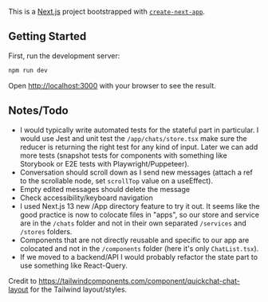 This is a [Next.js](https://nextjs.org/) project bootstrapped with [`create-next-app`](https://github.com/vercel/next.js/tree/canary/packages/create-next-app).

## Getting Started

First, run the development server:

```bash
npm run dev
```

Open [http://localhost:3000](http://localhost:3000) with your browser to see the result.

## Notes/Todo

- I would typically write automated tests for the stateful part in particular. I would use Jest and unit test the `/app/chats/store.tsx` make sure the reducer is returning the right test for any kind of input. Later we can add more tests (snapshot tests for components with something like Storybook or E2E tests with Playwright/Puppeteer).
- Conversation should scroll down as I send new messages (attach a ref to the scrollable node, set `scrollTop` value on a useEffect).
- Empty edited messages should delete the message
- Check accessibility/keyboard navigation
- I used Next.js 13 new /App directory feature to try it out. It seems like the good practice is now to colocate files in "apps", so our store and service are in the `/chats` folder and not in their own separated `/services` and `/stores` folders.
- Components that are not directly reusable and specific to our app are colocated and not in the `/components` folder (here it's only `ChatList.tsx`).
- If we moved to a backend/API I would probably refactor the state part to use something like React-Query.

Credit to https://tailwindcomponents.com/component/quickchat-chat-layout for the Tailwind layout/styles.
